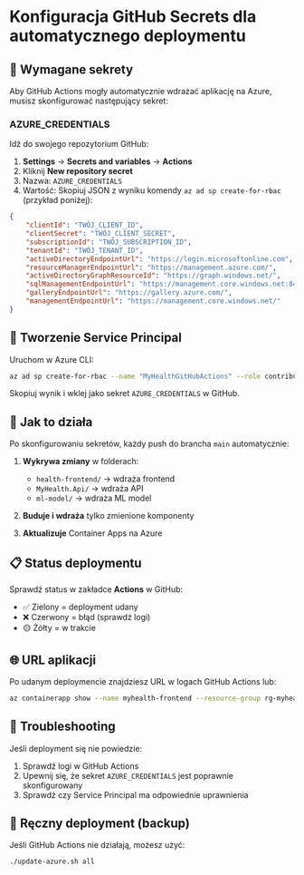 # Konfiguracja GitHub Secrets dla automatycznego deploymentu

## 🔐 Wymagane sekrety

Aby GitHub Actions mogły automatycznie wdrażać aplikację na Azure, musisz skonfigurować następujący sekret:

### AZURE_CREDENTIALS

Idź do swojego repozytorium GitHub:

1. **Settings** → **Secrets and variables** → **Actions**
2. Kliknij **New repository secret**
3. Nazwa: `AZURE_CREDENTIALS`
4. Wartość: Skopiuj JSON z wyniku komendy `az ad sp create-for-rbac` (przykład poniżej):

```json
{
	"clientId": "TWÓJ_CLIENT_ID",
	"clientSecret": "TWÓJ_CLIENT_SECRET",
	"subscriptionId": "TWÓJ_SUBSCRIPTION_ID",
	"tenantId": "TWÓJ_TENANT_ID",
	"activeDirectoryEndpointUrl": "https://login.microsoftonline.com",
	"resourceManagerEndpointUrl": "https://management.azure.com/",
	"activeDirectoryGraphResourceId": "https://graph.windows.net/",
	"sqlManagementEndpointUrl": "https://management.core.windows.net:8443/",
	"galleryEndpointUrl": "https://gallery.azure.com/",
	"managementEndpointUrl": "https://management.core.windows.net/"
}
```

## 🔧 Tworzenie Service Principal

Uruchom w Azure CLI:

```bash
az ad sp create-for-rbac --name "MyHealthGitHubActions" --role contributor --scopes /subscriptions/$(az account show --query id --output tsv)/resourceGroups/rg-myhealth-fixed --sdk-auth
```

Skopiuj wynik i wklej jako sekret `AZURE_CREDENTIALS` w GitHub.

## 🚀 Jak to działa

Po skonfigurowaniu sekretów, każdy push do brancha `main` automatycznie:

1. **Wykrywa zmiany** w folderach:

   - `health-frontend/` → wdraża frontend
   - `MyHealth.Api/` → wdraża API
   - `ml-model/` → wdraża ML model

2. **Buduje i wdraża** tylko zmienione komponenty

3. **Aktualizuje** Container Apps na Azure

## 📋 Status deploymentu

Sprawdź status w zakładce **Actions** w GitHub:

- ✅ Zielony = deployment udany
- ❌ Czerwony = błąd (sprawdź logi)
- 🟡 Żółty = w trakcie

## 🌐 URL aplikacji

Po udanym deploymencie znajdziesz URL w logach GitHub Actions lub:

```bash
az containerapp show --name myhealth-frontend --resource-group rg-myhealth-fixed --query "properties.configuration.ingress.fqdn" --output tsv
```

## 🔧 Troubleshooting

Jeśli deployment się nie powiedzie:

1. Sprawdź logi w GitHub Actions
2. Upewnij się, że sekret `AZURE_CREDENTIALS` jest poprawnie skonfigurowany
3. Sprawdź czy Service Principal ma odpowiednie uprawnienia

## 🔄 Ręczny deployment (backup)

Jeśli GitHub Actions nie działają, możesz użyć:

```bash
./update-azure.sh all
```

